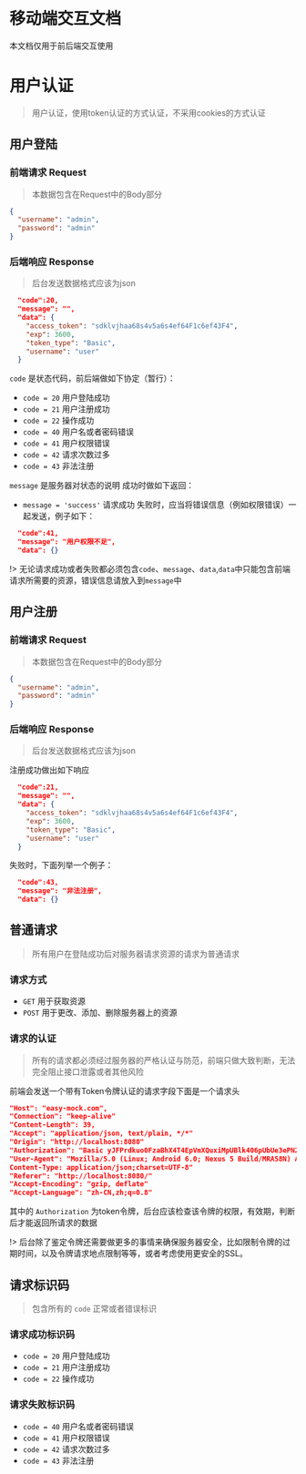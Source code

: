 # 移动端交互文档
本文档仅用于前后端交互使用

# 用户认证
> 用户认证，使用token认证的方式认证，不采用cookies的方式认证

## 用户登陆

### 前端请求 Request

> 本数据包含在Request中的Body部分

```json
{
  "username": "admin",
  "password": "admin"
}
```

### 后端响应 Response

> 后台发送数据格式应该为json

```json
  "code":20,
  "message": "",
  "data": {
    "access_token": "sdklvjhaa68s4v5a6s4ef64F1c6ef43F4",
    "exp": 3600,
    "token_type": "Basic",
    "username": "user"
  }
```

```code``` 是状态代码，前后端做如下协定（暂行）：
- ```code = 20``` 用户登陆成功
- ```code = 21``` 用户注册成功
- ```code = 22``` 操作成功
- ```code = 40``` 用户名或者密码错误
- ```code = 41``` 用户权限错误
- ```code = 42``` 请求次数过多
- ```code = 43``` 非法注册

```message``` 是服务器对状态的说明
成功时做如下返回：
- ```message = 'success'``` 请求成功
失败时，应当将错误信息（例如权限错误）一起发送，例子如下：

```json
  "code":41,
  "message": "用户权限不足",
  "data": {}
```

!> 无论请求成功或者失败都必须包含```code```、```message```、```data```,```data```中只能包含前端请求所需要的资源，错误信息请放入到```message```中

## 用户注册

### 前端请求 Request

> 本数据包含在Request中的Body部分

```json
{
  "username": "admin",
  "password": "admin"
}
```

### 后端响应 Response

> 后台发送数据格式应该为json

注册成功做出如下响应

```json
  "code":21,
  "message": "",
  "data": {
    "access_token": "sdklvjhaa68s4v5a6s4ef64F1c6ef43F4",
    "exp": 3600,
    "token_type": "Basic",
    "username": "user"
  }
```

失败时，下面列举一个例子：
```json
  "code":43,
  "message": "非法注册",
  "data": {}
```

## 普通请求

> 所有用户在登陆成功后对服务器请求资源的请求为普通请求

### 请求方式

- ```GET``` 用于获取资源
- ```POST``` 用于更改、添加、删除服务器上的资源

### 请求的认证

> 所有的请求都必须经过服务器的严格认证与防范，前端只做大致判断，无法完全阻止接口泄露或者其他风险

前端会发送一个带有Token令牌认证的请求字段下面是一个请求头
```json
"Host": "easy-mock.com",
"Connection": "keep-alive"
"Content-Length": 39,
"Accept": "application/json, text/plain, */*"
"Origin": "http://localhost:8080"
"Authorization": "Basic yJFPrdkuo0FzaBhX4T4EpVmXQuxiMpUBlk406pUbUe3ePN2zW7UPQaxedMoDlrIVqNw18g1guep6sNNDuDmcJU4zTQ042HXs1sOTZgwaBkswqsFxcxCkoykN"
"User-Agent": "Mozilla/5.0 (Linux; Android 6.0; Nexus 5 Build/MRA58N) AppleWebKit/537.36 (KHTML, like Gecko) Chrome/61.0.3163.100 Mobile Safari/537.36
Content-Type: application/json;charset=UTF-8"
"Referer": "http://localhost:8080/"
"Accept-Encoding": "gzip, deflate"
"Accept-Language": "zh-CN,zh;q=0.8"
```

其中的 ```Authorization``` 为token令牌，后台应该检查该令牌的权限，有效期，判断后才能返回所请求的数据

!> 后台除了鉴定令牌还需要做更多的事情来确保服务器安全，比如限制令牌的过期时间，以及令牌请求地点限制等等，或者考虑使用更安全的SSL。

## 请求标识码
> 包含所有的 ```code``` 正常或者错误标识

### 请求成功标识码

- ```code = 20``` 用户登陆成功
- ```code = 21``` 用户注册成功
- ```code = 22``` 操作成功

### 请求失败标识码

- ```code = 40``` 用户名或者密码错误
- ```code = 41``` 用户权限错误
- ```code = 42``` 请求次数过多
- ```code = 43``` 非法注册
